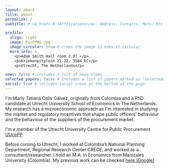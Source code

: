 ```yaml
---
layout: about
title: about
permalink: /
subtitle: # <a href='#'>Affiliations</a>. Address. Contacts. Moto. Etc.

profile:
  align: right
  image: PicOfMe.jpg
  image_circular: true # crops the image to make it circular
  more_info: >
    <p>Adam Smith Hall room 2.07 </p>
    <p>Kriekenpitplein 21-22, 3584 EC</p>
    <p>Utrecht, The Netherlands</p>

news: false # includes a list of news items
selected_papers: false # includes a list of papers marked as "selected={true}"
social: true # includes social icons at the bottom of the page
---
```

I'm Marly Tatiana Celis Gálvez, originally from Colombia and a PhD candidate at Utrecht University School of Economics in The Netherlands.
 My research has a microeconomic approach as I'm interested in studying the market and regulatory incentives that shape public officers' behaviour and the behaviour of the suppliers of the procurement market.

I'm a member of the Utrecht University Centre for Public Procurement [UUcePP](https://www.uu.nl/en/background/interview-marly-tatiana-celis-galvez).

Before coming to Utrecht, I worked at Colombia’s National Planning Department, Regional Research Center CRECE, and worked as a consultant/researcher. I hold an M.A. in Economics from Manizales University (Colombia). My previous work can be checked [here (Google)](https://sites.google.com/view/marly-tatiana-celis-galvez/home)

<!-- Write your biography here. Tell the world about yourself. Link to your favorite [subreddit](http://reddit.com). You can put a picture in, too. The code is already in, just name your picture `prof_pic.jpg` and put it in the `img/` folder.

Put your address / P.O. box / other info right below your picture. You can also disable any of these elements by editing `profile` property of the YAML header of your `_pages/about.md`. Edit `_bibliography/papers.bib` and Jekyll will render your [publications page](/al-folio/publications/) automatically.

Link to your social media connections, too. This theme is set up to use [Font Awesome icons](https://fontawesome.com/) and [Academicons](https://jpswalsh.github.io/academicons/), like the ones below. Add your Facebook, Twitter, LinkedIn, Google Scholar, or just disable all of them. -->
